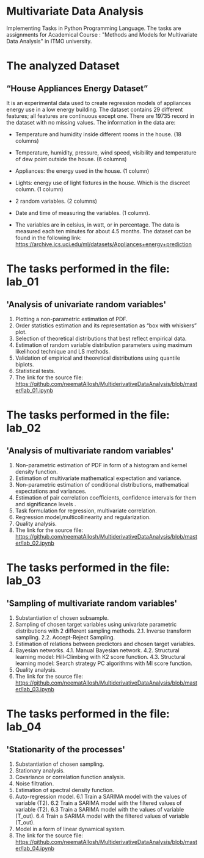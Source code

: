 # Multivariate Data Analysis
Implementing Tasks in Python Programming Language.
The tasks are assignments for Academical Course : "Methods and Models for Multivariate Data Analysis" in ITMO university.

# The analyzed Dataset
## “House Appliances Energy Dataset”
It is an experimental data used to create regression models of appliances energy use in a low energy
building.
The dataset contains 29 different features; all features are continuous except one. There are 19735
record in the dataset with no missing values. The information in the data are:
- Temperature and humidity inside different rooms in the house. (18 columns)
- Temperature, humidity, pressure, wind speed, visibility and temperature of dew point outside the house. (6 columns)
- Appliances: the energy used in the house. (1 column)
- Lights: energy use of light fixtures in the house. Which is the discreet column. (1 column)
- 2 random variables. (2 columns)
- Date and time of measuring the variables. (1 column).

- The variables are in celsius, in watt, or in percentage. The data is measured each ten minutes for about 4.5 months.
The dataset can be found in the following link: https://archive.ics.uci.edu/ml/datasets/Appliances+energy+prediction

# The tasks performed in the file: lab_01
## 'Analysis of univariate random variables'
1. Plotting a non-parametric estimation of PDF.
2. Order statistics estimation and its representation as “box with whiskers” plot.
3. Selection of theoretical distributions that best reflect empirical data.
4. Estimation of random variable distribution parameters using maximum likelihood technique and LS methods.
5. Validation of empirical and theoretical distributions using quantile biplots.
6. Statistical tests.
7. The link for the source file: https://github.com/neematAllosh/MultiderivativeDataAnalysis/blob/master/lab_01.ipynb

# The tasks performed in the file: lab_02
## 'Analysis of multivariate random variables'
1. Non-parametric estimation of PDF in form of a histogram and kernel density function.
2. Estimation of multivariate mathematical expectation and variance.
3. Non-parametric estimation of conditional distributions, mathematical expectations and variances.
4. Estimation of pair correlation coefficients, confidence intervals for them and significance levels .
5. Task formulation for regression, multivariate correlation.
6. Regression model,multicollinearity and regularization.
7. Quality analysis.
8. The link for the source file: https://github.com/neematAllosh/MultiderivativeDataAnalysis/blob/master/lab_02.ipynb

# The tasks performed in the file: lab_03
## 'Sampling of multivariate random variables'
1. Substantiation of chosen subsample.
2. Sampling of chosen target variables using univariate parametric distributions with 2 different sampling methods.
2.1. Inverse transform sampling.
2.2. Accept-Reject Sampling.
3. Estimation of relations between predictors and chosen target variables.
4. Bayesian networks.
4.1. Manual Bayesian network.
4.2. Structural learning model: Hill-Climbing with K2 score function.
4.3. Structural learning model: Search strategy PC algorithms with MI score function.
5. Quality analysis.
6. The link for the source file: https://github.com/neematAllosh/MultiderivativeDataAnalysis/blob/master/lab_03.ipynb

# The tasks performed in the file: lab_04 
## 'Stationarity of the processes'
1. Substantiation of chosen sampling.
2. Stationary analysis.
3. Covariance or correlation function analysis.
4. Noise filtration.
5. Estimation of spectral density function.
6. Auto-regression model.
6.1 Train a SARIMA model with the values of variable (T2).
6.2 Train a SARIMA model with the filtered values of variable (T2).
6.3 Train a SARIMA model with the values of variable (T_out).
6.4 Train a SARIMA model with the filtered values of variable (T_out).
7. Model in a form of linear dynamical system.
8. The link for the source file: https://github.com/neematAllosh/MultiderivativeDataAnalysis/blob/master/lab_04.ipynb
